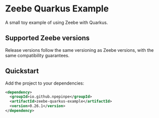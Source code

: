 # Zeebe Quarkus Example 

A small toy example of using Zeebe with Quarkus.

## Supported Zeebe versions

Release versions follow the same versioning as Zeebe versions, with the same compatibility
guarantees.

## Quickstart

Add the project to your dependencies:

```xml
<dependency>
  <groupId>io.github.npepinpe</groupId>
  <artifactId>zeebe-quarkus-example</artifactId>
  <version>0.26.1</version>
</dependency>
```

